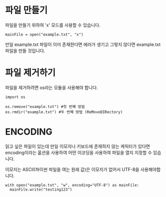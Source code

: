 # 파일 만들기
파일을 만들기 위하여 'x' 모드를 사용할 수 있습니다.

```
mainFile = open("example.txt", "x")
```

만일 example.txt 파일이 이미 존재한다면 에러가 생기고 그렇지 않다면 example.txt 파일을 만들 것입니다.

# 파일 제거하기
파일을 제거하려면 os라는 모듈을 사용해야 합니다.

```
import os

os.remove("example.txt") #첫 번째 방법
os.rmdir("example.txt") #두 번째 방법 (ReMoveDIRectory)
```

# ENCODING
읽고 싶은 파일이 있는데 만일 이모지나 키보드에 존재하지 않는 케릭터가 있다면 encoding이라는 옶션을 사용하여 어떤 이코딩을 사용하여 파일을 열지 지정할 수 있습니다.

이모지는 ASCII(파이썬 파일을 여는 원래 값)은 이모지가 없어서 UTF-8을 사용해야합니다.

```
with open("example.txt", "w", encoding="UTF-8") as mainFile:
  mainFile.write("testing123")
```
